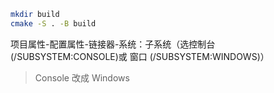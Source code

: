 ```bash
mkdir build
cmake -S . -B build
```

项目属性-配置属性-链接器-系统：子系统（选控制台 (/SUBSYSTEM:CONSOLE)或 窗口 (/SUBSYSTEM:WINDOWS)）

>  <SubSystem>Console</SubSystem> 改成  <SubSystem>Windows</SubSystem>
